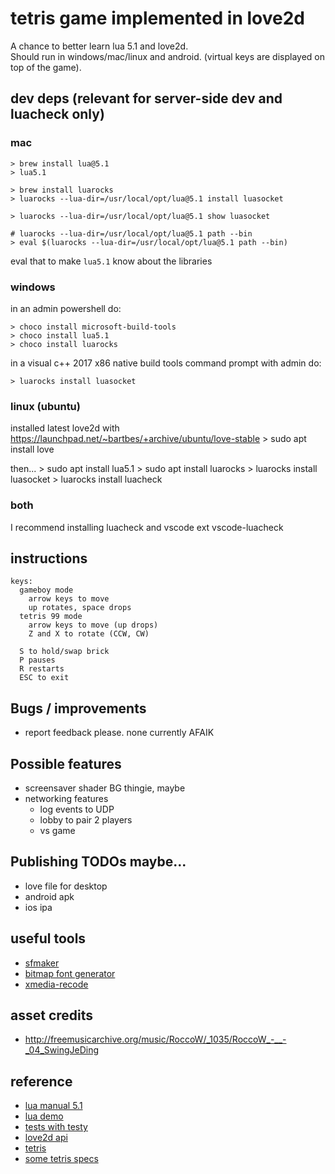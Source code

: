 # tetris game implemented in love2d

A chance to better learn lua 5.1 and love2d.  
Should run in windows/mac/linux and android. (virtual keys are displayed on top of the game).

## dev deps (relevant for server-side dev and luacheck only)

### mac

    > brew install lua@5.1
    > lua5.1

    > brew install luarocks
    > luarocks --lua-dir=/usr/local/opt/lua@5.1 install luasocket

    > luarocks --lua-dir=/usr/local/opt/lua@5.1 show luasocket

    # luarocks --lua-dir=/usr/local/opt/lua@5.1 path --bin
    > eval $(luarocks --lua-dir=/usr/local/opt/lua@5.1 path --bin)

eval that to make `lua5.1` know about the libraries

### windows

in an admin powershell do:

    > choco install microsoft-build-tools
    > choco install lua5.1
    > choco install luarocks

in a visual c++ 2017 x86 native build tools command prompt with admin do:

    > luarocks install luasocket

### linux (ubuntu)

installed latest love2d with <https://launchpad.net/~bartbes/+archive/ubuntu/love-stable>
    > sudo apt install love

then...
    > sudo apt install lua5.1
    > sudo apt install luarocks
    > luarocks install luasocket
    > luarocks install luacheck

### both

I recommend installing luacheck and vscode ext vscode-luacheck

## instructions

    keys:
      gameboy mode
        arrow keys to move
        up rotates, space drops
      tetris 99 mode
        arrow keys to move (up drops)
        Z and X to rotate (CCW, CW)

      S to hold/swap brick
      P pauses
      R restarts
      ESC to exit

## Bugs / improvements

- report feedback please. none currently AFAIK

## Possible features

- screensaver shader BG thingie, maybe
- networking features
  - log events to UDP
  - lobby to pair 2 players
  - vs game

## Publishing TODOs maybe...

- love file for desktop
- android apk
- ios ipa

## useful tools

- [sfmaker](https://www.leshylabs.com/apps/sfMaker/)
- [bitmap font generator](http://www.angelcode.com/products/bmfont/)
- [xmedia-recode](https://www.xmedia-recode.de)

## asset credits

- <http://freemusicarchive.org/music/RoccoW/_1035/RoccoW_-__-_04_SwingJeDing>

## reference

- [lua manual 5.1](https://www.lua.org/manual/5.1/)
- [lua demo](https://www.lua.org/cgi-bin/demo)
- [tests with testy](https://github.com/siffiejoe/lua-testy)
- [love2d api](http://love2d-community.github.io/love-api/)
- [tetris](https://en.wikipedia.org/wiki/Tetris)
- [some tetris specs](https://www.colinfahey.com/tetris/)
